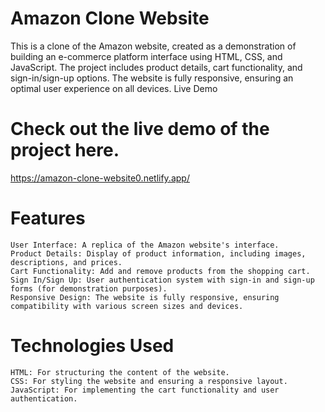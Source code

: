 # Amazon Clone Website

This is a clone of the Amazon website, created as a demonstration of building an e-commerce platform interface using HTML, CSS, and JavaScript. The project includes product details, cart functionality, and sign-in/sign-up options. The website is fully responsive, ensuring an optimal user experience on all devices.
Live Demo

# Check out the live demo of the project here.
https://amazon-clone-website0.netlify.app/


# Features

    User Interface: A replica of the Amazon website's interface.
    Product Details: Display of product information, including images, descriptions, and prices.
    Cart Functionality: Add and remove products from the shopping cart.
    Sign In/Sign Up: User authentication system with sign-in and sign-up forms (for demonstration purposes).
    Responsive Design: The website is fully responsive, ensuring compatibility with various screen sizes and devices.

# Technologies Used

    HTML: For structuring the content of the website.
    CSS: For styling the website and ensuring a responsive layout.
    JavaScript: For implementing the cart functionality and user authentication.
